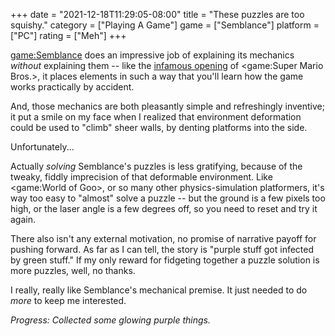 +++
date = "2021-12-18T11:29:05-08:00"
title = "These puzzles are too squishy."
category = ["Playing A Game"]
game = ["Semblance"]
platform = ["PC"]
rating = ["Meh"]
+++

<game:Semblance> does an impressive job of explaining its mechanics <i>without</i> explaining them -- like the <a href="https://en.wikipedia.org/wiki/World_1-1#Design_philosophy">infamous opening</a> of <game:Super Mario Bros.>, it places elements in such a way that you'll learn how the game works practically by accident.

And, those mechanics are both pleasantly simple and refreshingly inventive; it put a smile on my face when I realized that environment deformation could be used to "climb" sheer walls, by denting platforms into the side.

Unfortunately...

Actually <i>solving</i> Semblance's puzzles is less gratifying, because of the tweaky, fiddly imprecision of that deformable environment.  Like <game:World of Goo>, or so many other physics-simulation platformers, it's way too easy to "almost" solve a puzzle -- but the ground is a few pixels too high, or the laser angle is a few degrees off, so you need to reset and try it again.

There also isn't any external motivation, no promise of narrative payoff for pushing forward.  As far as I can tell, the story is "purple stuff got infected by green stuff."  If my only reward for fidgeting together a puzzle solution is more puzzles, well, no thanks.

I really, really like Semblance's mechanical premise.  It just needed to do <i>more</i> to keep me interested.

<i>Progress: Collected some glowing purple things.</i>
